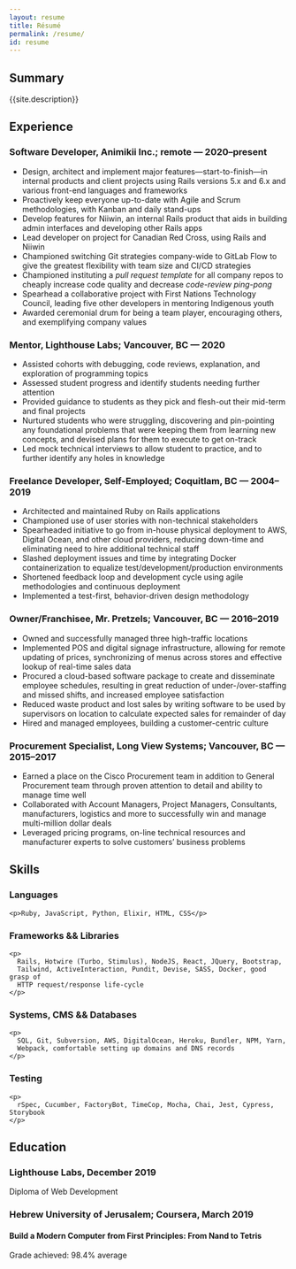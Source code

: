 ```yaml
---
layout: resume
title: Résumé
permalink: /resume/
id: resume
---
```


## Summary

{{site.description}}

## Experience

### Software Developer, Animikii Inc.; remote — 2020–present

- Design, architect and implement major features—start-to-finish—in internal
  products and client projects using Rails versions 5.x and 6.x and various
  front-end languages and frameworks
- Proactively keep everyone up-to-date with Agile and Scrum methodologies, with
  Kanban and daily stand-ups
- Develop features for Niiwin, an internal Rails product that aids in building
  admin interfaces and developing other Rails apps
- Lead developer on project for Canadian Red Cross, using Rails and Niiwin
- Championed switching Git strategies company-wide to GitLab Flow to give the
  greatest flexibility with team size and CI/CD strategies
- Championed instituting a _pull request template_ for all company repos to
  cheaply increase code quality and decrease _code-review ping-pong_
- Spearhead a collaborative project with First Nations Technology Council,
  leading five other developers in mentoring Indigenous youth
- Awarded ceremonial drum for being a team player, encouraging others, and
  exemplifying company values

### Mentor, Lighthouse Labs; Vancouver, BC — 2020

- Assisted cohorts with debugging, code reviews, explanation, and exploration of
  programming topics
- Assessed student progress and identify students needing further attention
- Provided guidance to students as they pick and flesh-out their mid-term and
  final projects
- Nurtured students who were struggling, discovering and pin-pointing any
  foundational problems that were keeping them from learning new concepts, and
  devised plans for them to execute to get on-track
- Led mock technical interviews to allow student to practice, and to further
  identify any holes in knowledge

### Freelance Developer, Self-Employed; Coquitlam, BC — 2004–2019

- Architected and maintained Ruby on Rails applications
- Championed use of user stories with non-technical stakeholders
- Spearheaded initiative to go from in-house physical deployment to AWS, Digital
  Ocean, and other cloud providers, reducing down-time and eliminating need to
  hire additional technical staff
- Slashed deployment issues and time by integrating Docker containerization to
  equalize test/development/production environments
- Shortened feedback loop and development cycle using agile methodologies and
  continuous deployment
- Implemented a test-first, behavior-driven design methodology

### Owner/Franchisee, Mr. Pretzels; Vancouver, BC — 2016–2019

- Owned and successfully managed three high-traffic locations
- Implemented POS and digital signage infrastructure, allowing for remote
  updating of prices, synchronizing of menus across stores and effective lookup
  of real-time sales data
- Procured a cloud-based software package to create and disseminate employee
  schedules, resulting in great reduction of under-/over-staffing and missed
  shifts, and increased employee satisfaction
- Reduced waste product and lost sales by writing software to be used by
  supervisors on location to calculate expected sales for remainder of day
- Hired and managed employees, building a customer-centric culture

### Procurement Specialist, Long View Systems; Vancouver, BC — 2015–2017

- Earned a place on the Cisco Procurement team in addition to General
  Procurement team through proven attention to detail and ability to manage time
  well
- Collaborated with Account Managers, Project Managers, Consultants,
  manufacturers, logistics and more to successfully win and manage multi-million
  dollar deals
- Leveraged pricing programs, on-line technical resources and manufacturer
  experts to solve customers’ business problems

## Skills

<section id="skillz">
  <div class="languages">
    <h3>Languages</h3>

    <p>Ruby, JavaScript, Python, Elixir, HTML, CSS</p>

  </div>
  <div class="frameworks">
    <h3>Frameworks && Libraries</h3>

    <p>
      Rails, Hotwire (Turbo, Stimulus), NodeJS, React, JQuery, Bootstrap,
      Tailwind, ActiveInteraction, Pundit, Devise, SASS, Docker, good grasp of
      HTTP request/response life-cycle
    </p>

  </div>
  <div class="systems">
    <h3>Systems, CMS && Databases</h3>

    <p>
      SQL, Git, Subversion, AWS, DigitalOcean, Heroku, Bundler, NPM, Yarn,
      Webpack, comfortable setting up domains and DNS records
    </p>

  </div>
  <div class="testing">
    <h3>Testing</h3>

    <p>
      rSpec, Cucumber, FactoryBot, TimeCop, Mocha, Chai, Jest, Cypress, Storybook
    </p>

  </div>
</section>

## Education

### Lighthouse Labs, December 2019

Diploma of Web Development

### Hebrew University of Jerusalem; Coursera, March 2019

#### Build a Modern Computer from First Principles: From Nand to Tetris

Grade achieved: 98.4% average
